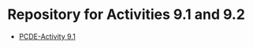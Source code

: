 # Repository for Activities 9.1 and 9.2

* [PCDE-Activity 9.1](https://github.com/mwtichen/PCDE-Activity-9.1)
